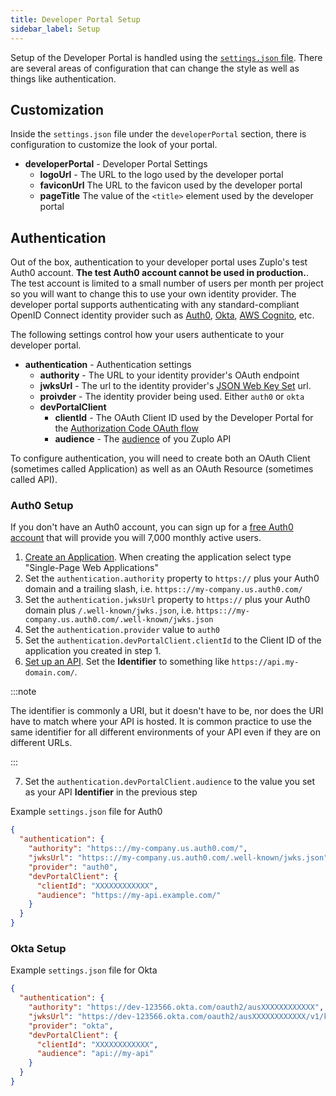 ```yaml
---
title: Developer Portal Setup
sidebar_label: Setup
---
```


Setup of the Developer Portal is handled using the [`settings.json` file](../deployments/settings-json.md). There are several areas of configuration that can change the style as well as things like authentication.

## Customization

Inside the `settings.json` file under the `developerPortal` section, there is configuration to customize the look of your portal.

- **developerPortal** - Developer Portal Settings
  - **logoUrl** - The URL to the logo used by the developer portal
  - **faviconUrl** The URL to the favicon used by the developer portal
  - **pageTitle** The value of the `<title>` element used by the developer portal

## Authentication

Out of the box, authentication to your developer portal uses Zuplo's test Auth0 account. **The test Auth0 account cannot be used in production.**. The test account is limited to a small number of users per month per project so you will want to change this to use your own identity provider. The developer portal supports authenticating with any standard-compliant OpenID Connect identity provider such as [Auth0](https://auth0.com), [Okta](https://okta.com), [AWS Cognito](https://aws.amazon.com/cognito/), etc.

The following settings control how your users authenticate to your developer portal.

- **authentication** - Authentication settings
  - **authority** - The URL to your identity provider's OAuth endpoint
  - **jwksUrl** - The url to the identity provider's [JSON Web Key Set](https://auth0.com/docs/secure/tokens/json-web-tokens/json-web-key-sets) url.
  - **proivder** - The identity provider being used. Either `auth0` or `okta`
  - **devPortalClient**
    - **clientId** - The OAuth Client ID used by the Developer Portal for the [Authorization Code OAuth flow](https://auth0.com/docs/get-started/authentication-and-authorization-flow/authorization-code-flow-with-proof-key-for-code-exchange-pkce)
    - **audience** - The [audience](https://auth0.com/docs/glossary#A:~:text=multi%2Dfactor%20authentication.-,Audience,-The%20unique%20identifier) of you Zuplo API

To configure authentication, you will need to create both an OAuth Client (sometimes called Application) as well as an OAuth Resource (sometimes called API).

### Auth0 Setup

If you don't have an Auth0 account, you can sign up for a [free Auth0 account](https://auth0.com/signup) that will provide you will 7,000 monthly active users.

1. [Create an Application](https://auth0.com/docs/get-started/auth0-overview/create-applications). When creating the application select type "Single-Page Web Applications"
2. Set the `authentication.authority` property to `https://` plus your Auth0 domain and a trailing slash, i.e. `https:://my-company.us.auth0.com/`
3. Set the `authentication.jwksUrl` property to `https://` plus your Auth0 domain plus `/.well-known/jwks.json`, i.e. `https:://my-company.us.auth0.com/.well-known/jwks.json`
4. Set the `authentication.provider` value to `auth0`
5. Set the `authentication.devPortalClient.clientId` to the Client ID of the application you created in step 1.
6. [Set up an API](https://auth0.com/docs/get-started/auth0-overview/set-up-apis). Set the **Identifier** to something like `https://api.my-domain.com/`.

:::note

The identifier is commonly a URI, but it doesn't have to be, nor does the URI have to match where your API is hosted. It is common practice to use the same identifier for all different environments of your API even if they are on different URLs.

:::

7. Set the `authentication.devPortalClient.audience` to the value you set as your API **Identifier** in the previous step

Example `settings.json` file for Auth0

```json
{
  "authentication": {
    "authority": "https:://my-company.us.auth0.com/",
    "jwksUrl": "https:://my-company.us.auth0.com/.well-known/jwks.json",
    "provider": "auth0",
    "devPortalClient": {
      "clientId": "XXXXXXXXXXXX",
      "audience": "https://my-api.example.com/"
    }
  }
}
```

### Okta Setup

Example `settings.json` file for Okta

```json
{
  "authentication": {
    "authority": "https://dev-123566.okta.com/oauth2/ausXXXXXXXXXXXX",
    "jwksUrl": "https://dev-123566.okta.com/oauth2/ausXXXXXXXXXXXX/v1/keys",
    "provider": "okta",
    "devPortalClient": {
      "clientId": "XXXXXXXXXXXX",
      "audience": "api://my-api"
    }
  }
}
```
